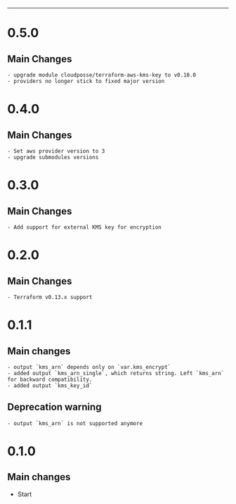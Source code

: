 ---
# 0.5.0
## Main Changes
    - upgrade module cloudposse/terraform-aws-kms-key to v0.10.0
    - providers no longer stick to fixed major version

# 0.4.0
## Main Changes
    - Set aws provider version to 3
    - upgrade submodules versions

# 0.3.0
## Main Changes
    - Add support for external KMS key for encryption

# 0.2.0
## Main Changes
    - Terraform v0.13.x support

# 0.1.1
## Main changes
    - output `kms_arn` depends only on `var.kms_encrypt`
    - added output `kms_arn_single`, which returns string. Left `kms_arn` for backward compatibility.
    - added output `kms_key_id`

## Deprecation warning
    - output `kms_arn` is not supported anymore


# 0.1.0

## Main changes
* Start

